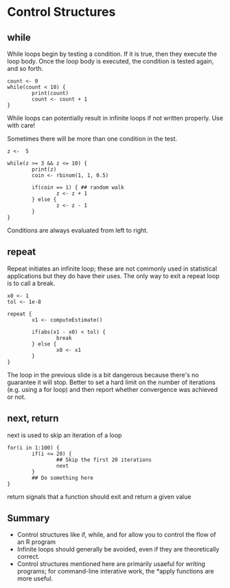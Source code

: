 # Control Structures

## while
While loops begin by testing a condition. If it is true, then they execute the loop body. Once the loop body is executed, the condition is tested again, and so forth.

```
count <- 0
while(count < 10) {
        print(count)
        count <- count + 1
}
```
While loops can potentially result in infinite loops if not written properly. Use with care!

Sometimes there will be more than one condition in the test.
```
z <-  5

while(z >= 3 && z <= 10) {
        print(z)
        coin <- rbinom(1, 1, 0.5)
        
        if(coin == 1) { ## random walk
                z <- z + 1
        } else {
                z <- z - 1
        }
}
```

Conditions are always evaluated from left to right.

## repeat

Repeat initiates an infinite loop; these are not commonly used in statistical applications but they do have their uses. The only way to exit a repeat loop is to call a break.

```
x0 <- 1
tol <- 1e-8

repeat {
        x1 <- computeEstimate()
        
        if(abs(x1 - x0) < tol) {
                break
        } else {
                x0 <- x1
        }
}
```

The loop in the previous slide is a bit dangerous because there's no guarantee it will stop. Better to set a hard limit on the number of iterations (e.g. using a for loop) and then report whether convergence was achieved or not.

## next, return

next is used to skip an iteration of a loop

```
for(i in 1:100) {
        if(i <= 20) {
                ## Skip the first 20 iterations
                next
        }
        ## Do something here
}
```
return signals that a function should exit and return a given value

## Summary
* Control structures like if, while, and for allow you to control the flow of an R program
* Infinite loops should generally be avoided, even if they are theoretically correct.
* Control structures mentioned here are primarily usaeful for writing programs; for command-line interative work, the *apply functions are more useful.

